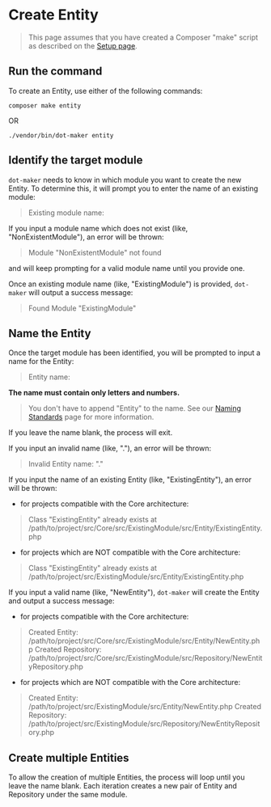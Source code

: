 # Create Entity

> This page assumes that you have created a Composer "make" script as described on the [Setup page](../setup.md#add-dot-maker-to-composerjson).

## Run the command

To create an Entity, use either of the following commands:

```shell
composer make entity
```

OR

```shell
./vendor/bin/dot-maker entity
```

## Identify the target module

`dot-maker` needs to know in which module you want to create the new Entity.
To determine this, it will prompt you to enter the name of an existing module:

> Existing module name:

If you input a module name which does not exist (like, "NonExistentModule"), an error will be thrown:

> Module "NonExistentModule" not found

and will keep prompting for a valid module name until you provide one.

Once an existing module name (like, "ExistingModule") is provided, `dot-maker` will output a success message:

> Found Module "ExistingModule"

## Name the Entity

Once the target module has been identified, you will be prompted to input a name for the Entity:

> Entity name:

**The name must contain only letters and numbers.**

> You don't have to append "Entity" to the name. See our [Naming Standards](../naming-standards.md) page for more information.

If you leave the name blank, the process will exit.

If you input an invalid name (like, "."), an error will be thrown:

> Invalid Entity name: "."

If you input the name of an existing Entity (like, "ExistingEntity"), an error will be thrown:

- for projects compatible with the Core architecture:

> Class "ExistingEntity" already exists at /path/to/project/src/Core/src/ExistingModule/src/Entity/ExistingEntity.php

- for projects which are NOT compatible with the Core architecture:

> Class "ExistingEntity" already exists at /path/to/project/src/ExistingModule/src/Entity/ExistingEntity.php

If you input a valid name (like, "NewEntity"), `dot-maker` will create the Entity and output a success message:

- for projects compatible with the Core architecture:

> Created Entity: /path/to/project/src/Core/src/ExistingModule/src/Entity/NewEntity.php
> Created Repository: /path/to/project/src/Core/src/ExistingModule/src/Repository/NewEntityRepository.php

- for projects which are NOT compatible with the Core architecture:

> Created Entity: /path/to/project/src/ExistingModule/src/Entity/NewEntity.php
> Created Repository: /path/to/project/src/ExistingModule/src/Repository/NewEntityRepository.php

## Create multiple Entities

To allow the creation of multiple Entities, the process will loop until you leave the name blank.
Each iteration creates a new pair of Entity and Repository under the same module.
